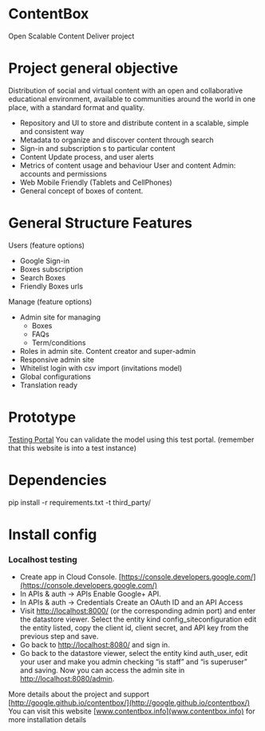 ContentBox
==========

Open Scalable Content Deliver project

# Project general objective

Distribution of social and virtual content with an open and collaborative educational environment, available
to communities around the world in one place, with a standard format and quality.

* Repository and UI to store and distribute content in a scalable, simple and consistent way
* Metadata to organize and discover content through search
* Sign-in and subscription s to particular content
* Content Update process, and user alerts
* Metrics of content usage and behaviour User and content Admin: accounts and permissions
* Web Mobile Friendly (Tablets and CellPhones)
* General concept of boxes of content.

# General Structure Features

Users (feature options)

* Google Sign-in
* Boxes subscription
* Search Boxes
* Friendly Boxes urls

Manage (feature options)

* Admin site for managing
    * Boxes
    * FAQs
    * Term/conditions
* Roles in admin site. Content creator and super-admin
* Responsive admin site
* Whitelist login with csv import (invitations model)
* Global configurations
* Translation ready


# Prototype
[Testing Portal](https://scalable-content-delivery-test.appspot.com/)
You can validate the model using this test portal. (remember that this website is into a test instance)

# Dependencies

pip install -r requirements.txt -t third_party/

# Install config

### Localhost testing
* Create app in Cloud Console. [https://console.developers.google.com/](https://console.developers.google.com/)
* In APIs & auth -> APIs Enable Google+ API.
* In APIs & auth -> Credentials Create an OAuth ID and an API Access
* Visit [http://localhost:8000/](http://localhost:8000/) (or the corresponding admin port) and enter the datastore 
viewer. Select the entity kind config_siteconfiguration edit the entity listed, copy the client id, client secret, 
and API key from the previous step and save.
* Go back to [http://localhost:8080/](http://localhost:8080/) and sign in.
* Go back to the datastore viewer, select the entity kind auth_user, edit your user and make you admin checking 
“is staff” and “is superuser” and saving. Now you can access the admin site in [http://localhost:8080/admin](http://localhost:8080/admin).

More details about the project and support [http://google.github.io/contentbox/](http://google.github.io/contentbox/)
You can visit this website [www.contentbox.info](www.contentbox.info) for more installation details
